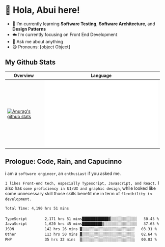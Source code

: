 # 👋 Hola, Abui here!

- 🌱 I’m currently learning **Software Testing**, **Software Architecture**, and **Design Patterns**
- ☁️ I’m currently focusing on Front End Development
- 💬 Ask me about anything
- 😄 Pronouns: [object Object]

## My Github Stats

| Overview | Language |
| --- | --- |
|[![Anurag's github stats](https://github-readme-stats.vercel.app/api?username=abui-am&count_private=true)](https://github.com/anuraghazra/github-readme-stats)|![Language](https://raw.githubusercontent.com/abui-am/stats/c6455f656dfce7acd3951e5ec5b25d72af0b2ee3/generated/languages.svg)|

## Prologue: Code, Rain, and Capucinno
i am a `software engineer`, an `enthusiast` if you asked me. 

`I likes Front-end tech, especially Typescript, Javascript, and React.` I also has `some proficiency in UI/UX and graphic design`, while looked like some unnecessary skill those skills benefit me in term of `flexibility in development.`


<!--START_SECTION:waka-->

```txt
Total Time: 4,190 hrs 51 mins

TypeScript        2,171 hrs 51 mins████████████▓░░░░░░░░░░░░   50.45 %
JavaScript        1,620 hrs 45 mins█████████▒░░░░░░░░░░░░░░░   37.65 %
JSON              142 hrs 26 mins ▓░░░░░░░░░░░░░░░░░░░░░░░░   03.31 %
Other             113 hrs 50 mins ▓░░░░░░░░░░░░░░░░░░░░░░░░   02.64 %
PHP               35 hrs 32 mins  ▒░░░░░░░░░░░░░░░░░░░░░░░░   00.83 %
```

<!--END_SECTION:waka-->
